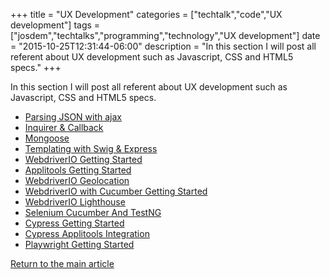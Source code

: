 +++
title = "UX Development"
categories = ["techtalk","code","UX development"]
tags = ["josdem","techtalks","programming","technology","UX development"]
date = "2015-10-25T12:31:44-06:00"
description = "In this section I will post all referent about UX development such as Javascript, CSS and HTML5 specs."
+++

In this section I will post all referent about UX development such as Javascript, CSS and HTML5 specs.

* [Parsing JSON with ajax](/techtalk/ux/ux_ajax_json)
* [Inquirer & Callback](/techtalk/ux/ux_inquirer)
* [Mongoose](/techtalk/ux/ux_mongoose)
* [Templating with Swig & Express](/techtalk/ux/ux_templating)
* [WebdriverIO Getting Started](/techtalk/ux/webdriverio_getting_started)
* [Applitools Getting Started](/techtalk/ux/applitools_getting_started)
* [WebdriverIO Geolocation](/techtalk/ux/webdriverio_geolocation)
* [WebdriverIO with Cucumber Getting Started](/techtalk/ux/webdriverio_cucumber_getting_started)
* [WebdriverIO Lighthouse](/techtalk/ux/webdriverio_lighthouse)
* [Selenium Cucumber And TestNG](/techtalk/ux/selenium-cucumber-testng)
* [Cypress Getting Started](/techtalk/ux/cypress_getting_started)
* [Cypress Applitools Integration](/techtalk/ux/cypress_applitools_integration)
* [Playwright Getting Started](/techtalk/ux/playwright_getting_started)

[Return to the main article](/techtalk/techtalks)
